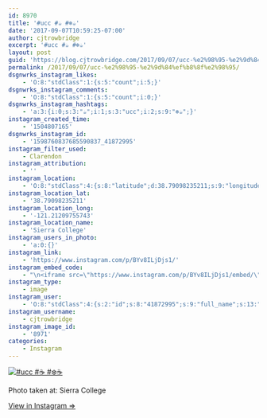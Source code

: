 ```yaml
---
id: 8970
title: '#ucc #☕ #❄️☕'
date: '2017-09-07T10:59:25-07:00'
author: cjtrowbridge
excerpt: '#ucc #☕ #❄️☕'
layout: post
guid: 'https://blog.cjtrowbridge.com/2017/09/07/ucc-%e2%98%95-%e2%9d%84%ef%b8%8f%e2%98%95/'
permalink: /2017/09/07/ucc-%e2%98%95-%e2%9d%84%ef%b8%8f%e2%98%95/
dsgnwrks_instagram_likes:
    - 'O:8:"stdClass":1:{s:5:"count";i:5;}'
dsgnwrks_instagram_comments:
    - 'O:8:"stdClass":1:{s:5:"count";i:0;}'
dsgnwrks_instagram_hashtags:
    - 'a:3:{i:0;s:3:"☕";i:1;s:3:"ucc";i:2;s:9:"❄️☕";}'
instagram_created_time:
    - '1504807165'
dsgnwrks_instagram_id:
    - '1598760837685590837_41872995'
instagram_filter_used:
    - Clarendon
instagram_attribution:
    - ''
instagram_location:
    - 'O:8:"stdClass":4:{s:8:"latitude";d:38.79098235211;s:9:"longitude";d:-121.21209755743;s:4:"name";s:14:"Sierra College";s:2:"id";i:251873;}'
instagram_location_lat:
    - '38.79098235211'
instagram_location_long:
    - '-121.21209755743'
instagram_location_name:
    - 'Sierra College'
instagram_users_in_photo:
    - 'a:0:{}'
instagram_link:
    - 'https://www.instagram.com/p/BYv8ILjDjs1/'
instagram_embed_code:
    - "\n<iframe src=\"https://www.instagram.com/p/BYv8ILjDjs1/embed/\" width=\"612\" height=\"710\" frameborder=\"0\" scrolling=\"no\" allowtransparency=\"true\" class=\"insta-image-embed\"></iframe>\n"
instagram_type:
    - image
instagram_user:
    - 'O:8:"stdClass":4:{s:2:"id";s:8:"41872995";s:9:"full_name";s:13:"CJ Trowbridge";s:15:"profile_picture";s:96:"https://scontent.cdninstagram.com/t51.2885-19/s150x150/13724650_1188772791164794_142557231_a.jpg";s:8:"username";s:12:"cjtrowbridge";}'
instagram_username:
    - cjtrowbridge
instagram_image_id:
    - '8971'
categories:
    - Instagram
---
```


[![#ucc #☕ #❄️☕](https://blog.cjtrowbridge.com/wp-content/uploads/2017/09/1504807165-1-1.jpg)](https://www.instagram.com/p/BYv8ILjDjs1/)

Photo taken at: Sierra College

[View in Instagram ⇒](https://www.instagram.com/p/BYv8ILjDjs1/)